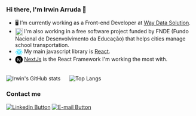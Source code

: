 ### Hi there, I'm Irwin Arruda 👋

- 🖥 I’m currently working as a Front-end Developer at [Way Data Solution](https://waydatasolution.com.br/ "Way Data's home page").
- <img align="center" width="20px" height="20px" src="/sete-logo.ico" /> I'm also working in a free software project funded by FNDE (Fundo Nacional de Desenvolvimento da Educação) that helps cities manage school transportation.
- <img align="center" width="20px" height="20px" src="/react-logo.svg" /> My main javascript library is [React](https://reactjs.org/ "Reactjs Home page").
- <img align="center" width="20px" height="20px" src="/next-logo.svg" /> [NextJs](https://nextjs.org/ "NextJs Home page") is the React Framework I'm working the most with.
<br/>
<div align="left">
  <img align="center" src="https://github-readme-stats.vercel.app/api?username=irwinarruda&show_icons=true&theme=dracula" alt="Irwin's GitHub stats" />
  <img align="center" style="margin-left: 20px" src="https://github-readme-stats.vercel.app/api/top-langs/?username=irwinarruda&layout=compact" alt="Top Langs" />
</div>

### Contact me
<a href="https://www.linkedin.com/in/irwin-arruda/" target="_blank"><img src="https://img.shields.io/badge/LinkedIn-0077B5?style=for-the-badge&logo=linkedin&logoColor=white" alt="Linkedin Button" /></a>
<a href="mailto:arruda.irwin@gmail.com" target="_blank"><img src="https://img.shields.io/badge/Mail-D14836?style=for-the-badge&logo=gmail&logoColor=white" alt="E-mail Button" /></a>
